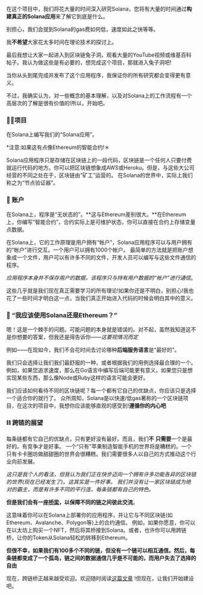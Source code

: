 在这个项目中，我们将花大量的时间深入研究Solana，您将有大量的时间通过**构建真正的Solana应用**来了解它到底是什么。

别担心，我们会提到Solana的gas费如何低，速度如此之快等等。

我**不希望**大家花太多时间在理论技术的探讨上。

最后我想让大家一起进入到区块链兔子洞，观看大量的YouTube视频或维基百科帖子。我认为做这些是有必要的，想完成这个项目，那就进入兔子洞吧!

当你从头到尾完成并发布了这个应用程序，我保证你的所有研究都会变得更有意义。

不过，我确实认为，对一些概念的基本理解，以及对Solana上的工作流程有一个高层次的了解是很有价值的!所以，开始吧。

### 👩‍💻项目

在Solana上编写我们的“Solana应用”。

*注意:如果这有点像Ethereum的智能合约!＊

Solana应用程序只是存储在区块链上的一段代码，区块链是一个任何人只要付费就运行代码的地方。你可以把区块链想象成AWS或Heroku。但是，与这些大公司经营的不同之处在于，区块链由“矿工”运营的。
在Solana的世界中，实际上我们称之为“节点验证器”。

### 🏦 账户

在Solana上，程序是“无状态的”。**这与Ethereum差别很大。**在Ethereum上，你编写“智能合约”，合约实际上是可维护状态，你可以直接在合约上存储变量点数据。

在Solana上，它的工作原理是用户拥有“帐户”，Solana应用程序可以与用户拥有的“帐户”进行交互。一个用户可以拥有1000个帐户。
最简单的方法就是把账户想象成一个文件，用户可以有许多不同的文件，开发人员可以编写与这些文件通信的程序。

*应用程序本身并不保存用户的数据，该程序只与持有用户数据的“帐户”进行通信*。

这些几乎就是我们现在真正需要学习的所有理论!如果你还是不明白，别担心!我也花了一些时间才明白这一点，当我们真正开始进入代码的时候会明白其中的意义。

### 👀 “我应该使用Solana还是Ethereum？”

嗯！这是一个棘手的问题。可能问题的本身就是错误的。对不起，虽然我知道这不是你想要的答案，但我还是得告诉你——*这要视情况而定*

例如——在现如今，我们不会花时间去讨论哪种**后端服务语言**是“最好的”。

我们只会选择让我们我们最舒服的一种，或者根据我们的用例选择最合理的一个。
例如，如果您追求速度，那么在Go语言中编写后端可能更有意义。如果您只是想实现某些东西，那么像Node或Ruby这样的语言可能会更好。

我们应该如何看待不同的区块链呢？每一个都有它自己的优缺点，你应该只是选择一个适合你的就行了。
众所周知，Solana是以快速/低gas著称的一个区块链项目，在这次的项目中，我想你应该能够直观的感受到!**遵循你的内心吧**

### ⛓ 跨链的展望
每条链都有它自己的优缺点，只有更好没有最好。而且，我们**不** **只需要**一个是最好的。有竞争才是好事。
一个“只有”苹果制造智能手机的世界将是糟糕的。一个只有卡卡圈坊做甜甜圈的世界会很糟糕。我们需要很多人以自己的方式推动这个行业向前发展。

_这只是我个人的看法，但我认为我们正在快步迈向一个拥有许多功能各异的区块链的世界(现在已经发生了)。这其实是一件好事。
我们并没有让一家区块链成为绝对的霸主，而是有许多不同的平行连，每条链都有自己的特色。_

**但是我们会有一座[桥梁](https://wiki.polkadot.network/docs/learn-bridges)，以保障不同的链之间彼此交流**。

这意味着你可以在Solana上部署你的应用程序，并让它与不同区块链(如Ethereum、Avalanche、Polygon等)上的合约通信。
例如，如果你愿意，你可以在以太坊上购买一个NFT，然后将其桥接到Solana。或者，也许你可以用跨链桥，让你的Token从Solana轻松的转移到Ethereum。

**但很不幸，如果我们有100多个不同的链，但没有一个链可以相互通信。然后，每条链都变成了一个孤岛，链之间的数据通信几乎是不可能的，而用户失去了选择的自由**

现在，跨链桥正越来越受欢迎。欢迎随时阅读[这篇文章](https://medium.com/1kxnetwork/blockchain-bridges-5db6afac44f8) !但现在，让我们开始建设吧。













